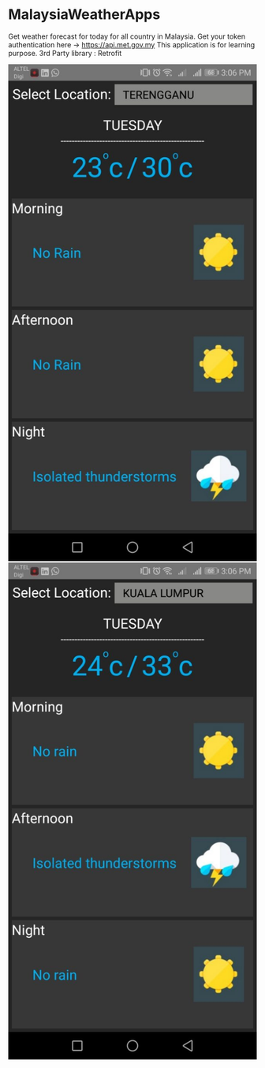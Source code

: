 # MalaysiaWeatherApps
Get weather forecast for today for all country in Malaysia. 
Get your token authentication here -> https://api.met.gov.my
This application is for learning purpose.
3rd Party library : Retrofit 

![plot](https://github.com/athiraIsam/MalaysiaWeatherApps/blob/main/UI/photo1635232016%20(1).jpeg)
![plot](https://github.com/athiraIsam/MalaysiaWeatherApps/blob/main/UI/photo1635232016.jpeg)
